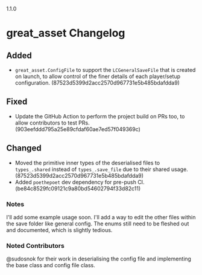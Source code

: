 1.1.0

# great_asset Changelog

## Added
- `great_asset.ConfigFile` to support the `LCGeneralSaveFile` that is created on launch, to allow control of the finer details of each player/setup configuration. (87523d5399d2acc2570d967731e5b485bdafdda9)

## Fixed
- Update the GitHub Action to perform the project build on PRs too, to allow contributors to test PRs. (903eefddd795a25e89cfdaf60ae7ed57f049369c)

## Changed
- Moved the primitive inner types of the deserialised files to `types_.shared` instead of `types_.save_file` due to their shared usage. (87523d5399d2acc2570d967731e5b485bdafdda9)
- Added `poethepoet` dev dependency for pre-push CI. (be84c8529fc09121c9a80bd54602794f33d82c11)

### Notes
I'll add some example usage soon.
I'll add a way to edit the other files within the save folder like general config.
The enums still need to be fleshed out and documented, which is slightly tedious.

### Noted Contributors
@sudosnok for their work in deserialising the config file and implementing the base class and config file class.
